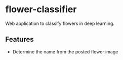 # flower-classifier
Web application to classify flowers in deep learning.

## Features
- Determine the name from the posted flower image
